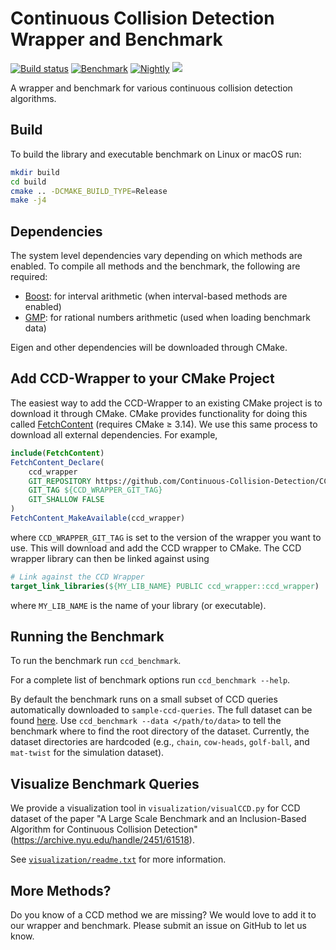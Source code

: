 # Continuous Collision Detection Wrapper and Benchmark

[![Build status](https://github.com/Continuous-Collision-Detection/CCD-Wrapper/workflows/Build/badge.svg)](https://github.com/Continuous-Collision-Detection/CCD-Wrapper/actions?query=workflow%3ABuild+branch%3Amaster+event%3Apush)
[![Benchmark](https://github.com/Continuous-Collision-Detection/CCD-Wrapper/workflows/Benchmark/badge.svg)](https://github.com/Continuous-Collision-Detection/CCD-Wrapper/actions?query=workflow%3ABenchmark+branch%3Amaster+event%3Apush)
[![Nightly](https://github.com/Continuous-Collision-Detection/CCD-Wrapper/workflows/Nightly/badge.svg)](https://github.com/Continuous-Collision-Detection/CCD-Wrapper/actions?query=workflow%3ANightly+branch%3Amaster)
<a href="https://opensource.org/licenses/MIT"><img src="https://img.shields.io/github/license/Continuous-Collision-Detection/CCD-Wrapper.svg?color=blue"></img></a>

A wrapper and benchmark for various continuous collision detection algorithms.

## Build

To build the library and executable benchmark on Linux or macOS run:
```sh
mkdir build
cd build
cmake .. -DCMAKE_BUILD_TYPE=Release
make -j4
```

## Dependencies

The system level dependencies vary depending on which methods are enabled. To compile all methods and the benchmark, the following are required:

* [Boost](https://www.boost.org/): for interval arithmetic (when interval-based methods are enabled)
* [GMP](https://gmplib.org/): for rational numbers arithmetic (used when loading benchmark data)

Eigen and other dependencies will be downloaded through CMake.

## Add CCD-Wrapper to your CMake Project

The easiest way to add the CCD-Wrapper to an existing CMake project is to download it through CMake.
CMake provides functionality for doing this called [FetchContent](https://cmake.org/cmake/help/latest/module/FetchContent.html) (requires CMake ≥ 3.14).
We use this same process to download all external dependencies.
For example,

```cmake
include(FetchContent)
FetchContent_Declare(
    ccd_wrapper
    GIT_REPOSITORY https://github.com/Continuous-Collision-Detection/CCD-Wrapper
    GIT_TAG ${CCD_WRAPPER_GIT_TAG}
    GIT_SHALLOW FALSE
)
FetchContent_MakeAvailable(ccd_wrapper)
```

where `CCD_WRAPPER_GIT_TAG` is set to the version of the wrapper you want to use. This will download and add the CCD wrapper to CMake. The CCD wrapper library can then be linked against using

```cmake
# Link against the CCD Wrapper
target_link_libraries(${MY_LIB_NAME} PUBLIC ccd_wrapper::ccd_wrapper)
```

where `MY_LIB_NAME` is the name of your library (or executable).

## Running the Benchmark

To run the benchmark run `ccd_benchmark`.

For a complete list of benchmark options run `ccd_benchmark --help`.

By default the benchmark runs on a small subset of CCD queries automatically downloaded to `sample-ccd-queries`.
The full dataset can be found [here](https://archive.nyu.edu/handle/2451/61518). Use `ccd_benchmark --data </path/to/data>` to tell the benchmark where to find the root directory of the dataset. Currently, the dataset directories are hardcoded (e.g., `chain`, `cow-heads`, `golf-ball`, and `mat-twist` for the simulation dataset).

## Visualize Benchmark Queries

We provide a visualization tool in `visualization/visualCCD.py` for CCD dataset of the paper "A Large Scale Benchmark and an Inclusion-Based Algorithm for Continuous Collision Detection" (https://archive.nyu.edu/handle/2451/61518).

See [`visualization/readme.txt`](./visualization/readme.txt) for more information.

## More Methods?

Do you know of a CCD method we are missing? We would love to add it to our wrapper and benchmark. Please submit an issue on GitHub to let us know.
